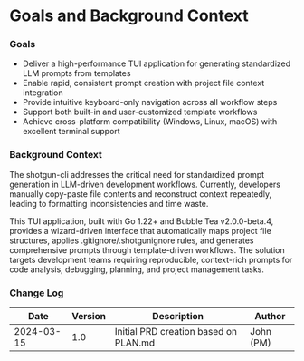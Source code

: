 # Goals and Background Context

### Goals
- Deliver a high-performance TUI application for generating standardized LLM prompts from templates
- Enable rapid, consistent prompt creation with project file context integration
- Provide intuitive keyboard-only navigation across all workflow steps
- Support both built-in and user-customized template workflows
- Achieve cross-platform compatibility (Windows, Linux, macOS) with excellent terminal support

### Background Context

The shotgun-cli addresses the critical need for standardized prompt generation in LLM-driven development workflows. Currently, developers manually copy-paste file contents and reconstruct context repeatedly, leading to formatting inconsistencies and time waste.

This TUI application, built with Go 1.22+ and Bubble Tea v2.0.0-beta.4, provides a wizard-driven interface that automatically maps project file structures, applies .gitignore/.shotgunignore rules, and generates comprehensive prompts through template-driven workflows. The solution targets development teams requiring reproducible, context-rich prompts for code analysis, debugging, planning, and project management tasks.

### Change Log
| Date | Version | Description | Author |
|------|---------|-------------|--------|
| 2024-03-15 | 1.0 | Initial PRD creation based on PLAN.md | John (PM) |
